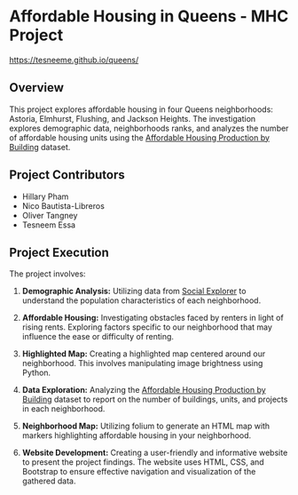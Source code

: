 # Affordable Housing in Queens - MHC Project
https://tesneeme.github.io/queens/

## Overview

This project explores affordable housing in four Queens neighborhoods: Astoria, Elmhurst, Flushing, and Jackson Heights. The investigation explores demographic data, neighborhoods ranks, and analyzes the number of affordable housing units using the [Affordable Housing Production by Building](https://data.cityofnewyork.us/Housing-Development/Affordable-Housing-Production-by-Building/hg8x-zxpr) dataset.

## Project Contributors

- Hillary Pham
- Nico Bautista-Libreros
- Oliver Tangney
- Tesneem Essa

## Project Execution

The project involves:
1. **Demographic Analysis:** Utilizing data from [Social Explorer](https://www.socialexplorer.com/profiles/essential-report/index.html) to understand the population characteristics of each neighborhood.

2. **Affordable Housing:** Investigating obstacles faced by renters in light of rising rents. Exploring factors specific to our neighborhood that may influence the ease or difficulty of renting.
  
3. **Highlighted Map:** Creating a highlighted map centered around our neighborhood. This involves manipulating image brightness using Python. 

4. **Data Exploration:** Analyzing the [Affordable Housing Production by Building](https://data.cityofnewyork.us/Housing-Development/Affordable-Housing-Production-by-Building/hg8x-zxpr) dataset to report on the number of buildings, units, and projects in each neighborhood.
   
5. **Neighborhood Map:** Utilizing folium to generate an HTML map with markers highlighting affordable housing in your neighborhood.

6. **Website Development:** Creating a user-friendly and informative website to present the project findings. The website uses HTML, CSS, and Bootstrap to ensure effective navigation and visualization of the gathered data.

